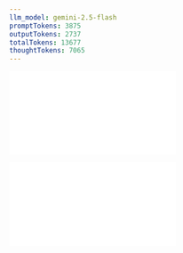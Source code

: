 ```yaml
---
llm_model: gemini-2.5-flash
promptTokens: 3875
outputTokens: 2737
totalTokens: 13677
thoughtTokens: 7065
---
```


![@](steps/prompt.0415ca46.md)

![@](steps/response.68fbab03.md)